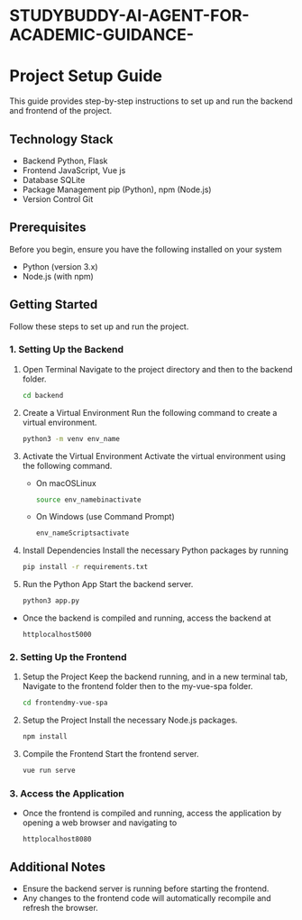 # STUDYBUDDY-AI-AGENT-FOR-ACADEMIC-GUIDANCE-

#  Project Setup Guide

This guide provides step-by-step instructions to set up and run the backend and frontend of the project.

## Technology Stack

- Backend Python, Flask
- Frontend JavaScript, Vue js
- Database SQLite
- Package Management pip (Python), npm (Node.js)
- Version Control Git

## Prerequisites

Before you begin, ensure you have the following installed on your system

- Python (version 3.x)
- Node.js (with npm)


## Getting Started

Follow these steps to set up and run the project.

### 1. Setting Up the Backend

1. Open Terminal Navigate to the project directory and then to the backend folder.

    ```bash
    cd backend
    ```

2. Create a Virtual Environment Run the following command to create a virtual environment.

    ```bash
    python3 -m venv env_name
    ```

3. Activate the Virtual Environment Activate the virtual environment using the following command.

    - On macOSLinux

        ```bash
        source env_namebinactivate
        ```

    - On Windows (use Command Prompt)

        ```cmd
        env_nameScriptsactivate
        ```

4. Install Dependencies Install the necessary Python packages by running

    ```bash
    pip install -r requirements.txt
    ```

5. Run the Python App Start the backend server.

    ```bash
    python3 app.py
    ```

- Once the backend is compiled and running, access the backend at

    ```url
    httplocalhost5000
    ```

### 2. Setting Up the Frontend


1. Setup the Project Keep the backend running, and in a new terminal tab, Navigate to the frontend folder then to the my-vue-spa folder.

    ```bash
    cd frontendmy-vue-spa
    ```

2. Setup the Project Install the necessary Node.js packages.

    ```bash
    npm install
    ```

3. Compile the Frontend Start the frontend server.

    ```bash
    vue run serve
    ```

### 3. Access the Application

- Once the frontend is compiled and running, access the application by opening a web browser and navigating to

    ```url
    httplocalhost8080
    ```

## Additional Notes

- Ensure the backend server is running before starting the frontend.
- Any changes to the frontend code will automatically recompile and refresh the browser.
